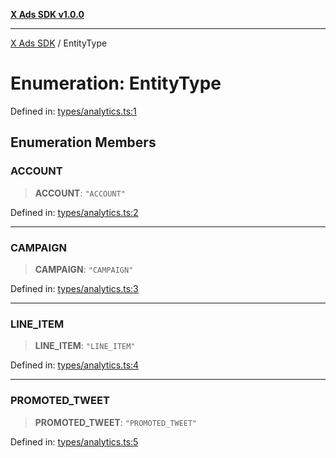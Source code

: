 [**X Ads SDK v1.0.0**](../README.md)

***

[X Ads SDK](../globals.md) / EntityType

# Enumeration: EntityType

Defined in: [types/analytics.ts:1](https://github.com/kage1020/x-ads-sdk/blob/main/src/types/analytics.ts#L1)

## Enumeration Members

### ACCOUNT

> **ACCOUNT**: `"ACCOUNT"`

Defined in: [types/analytics.ts:2](https://github.com/kage1020/x-ads-sdk/blob/main/src/types/analytics.ts#L2)

***

### CAMPAIGN

> **CAMPAIGN**: `"CAMPAIGN"`

Defined in: [types/analytics.ts:3](https://github.com/kage1020/x-ads-sdk/blob/main/src/types/analytics.ts#L3)

***

### LINE\_ITEM

> **LINE\_ITEM**: `"LINE_ITEM"`

Defined in: [types/analytics.ts:4](https://github.com/kage1020/x-ads-sdk/blob/main/src/types/analytics.ts#L4)

***

### PROMOTED\_TWEET

> **PROMOTED\_TWEET**: `"PROMOTED_TWEET"`

Defined in: [types/analytics.ts:5](https://github.com/kage1020/x-ads-sdk/blob/main/src/types/analytics.ts#L5)
